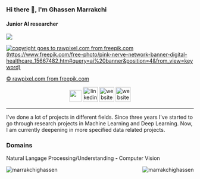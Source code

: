### Hi there 👋, I'm Ghassen Marrakchi
#### Junior AI researcher


[![](https://visitcount.itsvg.in/api?id=MARRAKCHIGhassen&label=Profile%20Views&color=5&icon=0&pretty=true)](https://visitcount.itsvg.in)

<a href="https://www.freepik.com/free-photo/pink-nerve-network-banner-digital-healthcare_15667482.htm#query=ai%20banner&position=4&from_view=keyword" target="_blank" rel="noreferrer"><img src='./banner.jpg' alt='copyright goes to rawpixel.com from freepik.com (https://www.freepik.com/free-photo/pink-nerve-network-banner-digital-healthcare_15667482.htm#query=ai%20banner&position=4&from_view=keyword)'></a>

<a href="https://www.freepik.com/free-photo/pink-nerve-network-banner-digital-healthcare_15667482.htm#query=ai%20banner&position=4&from_view=keyword" target="_blank" rel="noreferrer">© rawpixel.com from freepik.com</a>


<p align="center">
<a href="https://github.com/MARRAKCHIGhassen" target="_blank" rel="noreferrer"><img height="32" width="32" src="https://cdn.simpleicons.org/github/black/white"></a> <a href="https://www.linkedin.com/in/marrakchi-ghassen/" target="_blank" rel="noreferrer"><img src='https://cdn.jsdelivr.net/npm/simple-icons@3.0.1/icons/linkedin.svg' alt='linkedin' height='40'></a>  <a href="ghassen-marrakchi.github.io" target="_blank" rel="noreferrer"><img src='https://cdn.jsdelivr.net/npm/simple-icons@3.0.1/icons/icloud.svg' alt='website' height='40'></a>
 <a href="mailto:ghassenmarrakchi@gmail.com" target="_blank" rel="noreferrer"><img src='https://upload.wikimedia.org/wikipedia/commons/thumb/7/7e/Gmail_icon_%282020%29.svg/800px-Gmail_icon_%282020%29.svg.png' alt='website' height='40'></a>
</p>
<hr>


I've done a lot of projects in different fields. Since three years I've started to go through research projects in Machine Learning and Deep Learning. Now, I am currently deepening in more specified data related projects.


<h3 align="left">Domains</h3>
<p align="left">
Natural Langage Processing/Understanding <b> - </b> Computer Vision
</p>


<p><img align="left" src="https://github-readme-stats.vercel.app/api/top-langs?username=marrakchighassen&show_icons=true&locale=en&theme=dracula&layout=compact" alt="marrakchighassen" /> <img align="right" src="https://github-readme-stats.vercel.app/api?username=marrakchighassen&show_icons=true&count_private=false&theme=dracula&locale=en" alt="marrakchighassen" /</p>
